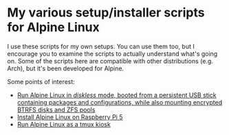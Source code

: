 My various setup/installer scripts for Alpine Linux
===================================================

I use these scripts for my own setups. You can use them too, but I encourage you
to examine the scripts to actually understand what's going on. Some of the
scripts here are compatible with other distributions (e.g. Arch), but it's been
developed for Alpine.

Some points of interest:
- [Run Alpine Linux in _diskless_ mode, booted
from a persistent USB stick containing packages and configurations, while also
mounting encrypted BTRFS disks and ZFS pools](diskless_alpine_on_persistent_usb_with_encrypted_btrfs_zfs.md)
- [Install Alpine Linux on Raspberry Pi 5](install_alpine_on_raspberry_pi_5_sd_card.sh)
- [Run Alpine Linux as a tmux kiosk](setup_tmux_kiosk.md)

